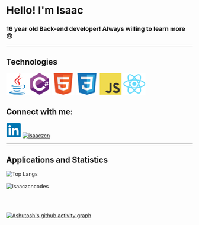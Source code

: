 # Hello! I'm Isaac
### 16 year old Back-end developer! Always willing to learn more 🙃

---

## Technologies

<img src="https://raw.githubusercontent.com/devicons/devicon/master/icons/java/java-original.svg" alt="Java" width="60" height="60"><img src="https://raw.githubusercontent.com/devicons/devicon/master/icons/csharp/csharp-original.svg" alt="C#" width="60" height="60">
<img src="https://raw.githubusercontent.com/devicons/devicon/master/icons/html5/html5-original.svg" alt="HTML5" width="60" height="60"> 
<img src="https://raw.githubusercontent.com/devicons/devicon/master/icons/css3/css3-original.svg" alt="CSS3" width="60" height="60">
<img src="https://raw.githubusercontent.com/devicons/devicon/master/icons/javascript/javascript-original.svg" alt="JavaScript" width="60" height="60">
<img src="https://raw.githubusercontent.com/devicons/devicon/master/icons/react/react-original.svg" alt="React" width="60" height="60">
<!-- <img src="https://raw.githubusercontent.com/devicons/devicon/master/icons/mysql/mysql-original.svg" alt="MySQL" width="60" height="60"> -->

## Connect with me:

<a href="https://www.linkedin.com/in/isaac-josé-ferreira-da-silva-882857359/" target="_blank"><img src="https://raw.githubusercontent.com/devicons/devicon/master/icons/linkedin/linkedin-original.svg" alt="LinkedIn" width="40" height="40"></a>
<a href="https://instagram.com//isaaczcn/" target="blank"><img src="https://raw.githubusercontent.com/rahuldkjain/github-profile-readme-generator/master/src/images/icons/Social/instagram.svg" alt="isaaczcn" width="50" height="40"/></a>

---
## Applications and Statistics

<p>
  
  ![Top Langs](https://github-readme-stats.vercel.app/api/top-langs/?username=isaaczcncodes&layout=compact&theme=dark)
  
  <img align="center" src="https://github-readme-stats.vercel.app/api?username=isaaczcncodes&show_icons=true&locale=en&theme=dark" alt="isaaczcncodes"/>
</p>

<br><br>

[![Ashutosh's github activity graph](https://github-readme-activity-graph.vercel.app/graph?username=isaaczcncodes&bg_color=00000&color=A491DF&line=3452B2&point=3761E8&area=true&hide_border=true)](https://github.com/ashutosh00710/github-readme-activity-graph)
